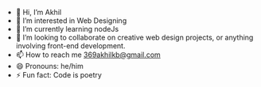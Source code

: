 - 👋 Hi, I’m Akhil
- 👀 I’m interested in Web Designing
- 🌱 I’m currently learning nodeJs
- 💞️ I’m looking to collaborate on creative web design projects, or anything involving front-end development.
- 📫 How to reach me 369akhilkb@gmail.com
- 😄 Pronouns: he/him
- ⚡ Fun fact: Code is poetry

<!---
akhil-x/akhil-x is a ✨ special ✨ repository because its `README.md` (this file) appears on your GitHub profile.
You can click the Preview link to take a look at your changes.
--->
